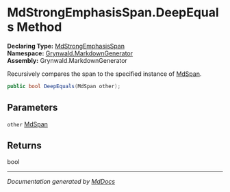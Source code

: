 ﻿<!--  
  <auto-generated>   
    The contents of this file were generated by a tool.  
    Changes to this file may be list if the file is regenerated  
  </auto-generated>   
-->

# MdStrongEmphasisSpan.DeepEquals Method

**Declaring Type:** [MdStrongEmphasisSpan](../index.md)  
**Namespace:** [Grynwald.MarkdownGenerator](../../index.md)  
**Assembly:** Grynwald.MarkdownGenerator

Recursively compares the span to the specified instance of [MdSpan](../../MdSpan/index.md).

```csharp
public bool DeepEquals(MdSpan other);
```

## Parameters

`other`  [MdSpan](../../MdSpan/index.md)

## Returns

bool

___

*Documentation generated by [MdDocs](https://github.com/ap0llo/mddocs)*
